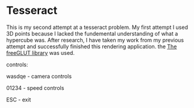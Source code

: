 # Tesseract

This is my second attempt at a tesseract problem. My first attempt I used 3D points because I lacked the fundemental understanding of what a hypercube was. After research, I have taken my work from my previous attempt and successfully finished this rendering application. the [The freeGLUT library](http://freeglut.sourceforge.net/) was used.

controls:

wasdqe - camera controls

01234 - speed controls

ESC - exit
